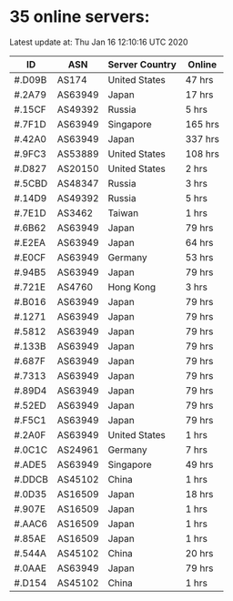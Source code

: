 # 35 online servers:

Latest update at: Thu Jan 16 12:10:16 UTC 2020

| ID | ASN | Server Country | Online |
| -- | --- | -------------- | ------ |
| #.D09B | AS174 | United States | 47 hrs |
| #.2A79 | AS63949 | Japan | 17 hrs |
| #.15CF | AS49392 | Russia | 5 hrs |
| #.7F1D | AS63949 | Singapore | 165 hrs |
| #.42A0 | AS63949 | Japan | 337 hrs |
| #.9FC3 | AS53889 | United States | 108 hrs |
| #.D827 | AS20150 | United States | 2 hrs |
| #.5CBD | AS48347 | Russia | 3 hrs |
| #.14D9 | AS49392 | Russia | 5 hrs |
| #.7E1D | AS3462 | Taiwan | 1 hrs |
| #.6B62 | AS63949 | Japan | 79 hrs |
| #.E2EA | AS63949 | Japan | 64 hrs |
| #.E0CF | AS63949 | Germany | 53 hrs |
| #.94B5 | AS63949 | Japan | 79 hrs |
| #.721E | AS4760 | Hong Kong | 3 hrs |
| #.B016 | AS63949 | Japan | 79 hrs |
| #.1271 | AS63949 | Japan | 79 hrs |
| #.5812 | AS63949 | Japan | 79 hrs |
| #.133B | AS63949 | Japan | 79 hrs |
| #.687F | AS63949 | Japan | 79 hrs |
| #.7313 | AS63949 | Japan | 79 hrs |
| #.89D4 | AS63949 | Japan | 79 hrs |
| #.52ED | AS63949 | Japan | 79 hrs |
| #.F5C1 | AS63949 | Japan | 79 hrs |
| #.2A0F | AS63949 | United States | 1 hrs |
| #.0C1C | AS24961 | Germany | 7 hrs |
| #.ADE5 | AS63949 | Singapore | 49 hrs |
| #.DDCB | AS45102 | China | 1 hrs |
| #.0D35 | AS16509 | Japan | 18 hrs |
| #.907E | AS16509 | Japan | 1 hrs |
| #.AAC6 | AS16509 | Japan | 1 hrs |
| #.85AE | AS16509 | Japan | 1 hrs |
| #.544A | AS45102 | China | 20 hrs |
| #.0AAE | AS63949 | Japan | 79 hrs |
| #.D154 | AS45102 | China | 1 hrs |

